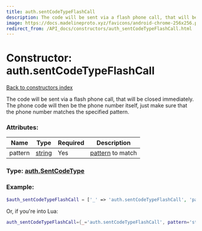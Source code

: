```yaml
---
title: auth.sentCodeTypeFlashCall
description: The code will be sent via a flash phone call, that will be closed immediately. The phone code will then be the phone number itself, just make sure that the phone number matches the specified pattern.
image: https://docs.madelineproto.xyz/favicons/android-chrome-256x256.png
redirect_from: /API_docs/constructors/auth_sentCodeTypeFlashCall.html
---
```

# Constructor: auth.sentCodeTypeFlashCall  
[Back to constructors index](index.md)



The code will be sent via a flash phone call, that will be closed immediately. The phone code will then be the phone number itself, just make sure that the phone number matches the specified pattern.

### Attributes:

| Name     |    Type       | Required | Description |
|----------|---------------|----------|-------------|
|pattern|[string](../types/string.md) | Yes|[pattern](https://core.telegram.org/api/pattern) to match|



### Type: [auth.SentCodeType](../types/auth.SentCodeType.md)


### Example:

```php
$auth_sentCodeTypeFlashCall = ['_' => 'auth.sentCodeTypeFlashCall', 'pattern' => 'string'];
```  


Or, if you're into Lua:

```lua
auth_sentCodeTypeFlashCall={_='auth.sentCodeTypeFlashCall', pattern='string'}

```


